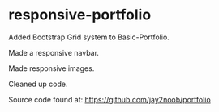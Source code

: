 # responsive-portfolio

Added Bootstrap Grid system to Basic-Portfolio.

Made a responsive navbar.

Made responsive images.

Cleaned up code.

Source code found at:
https://github.com/jay2noob/portfolio
